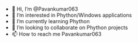 - 👋 Hi, I’m @Pavankumar063
- 👀 I’m interested in Phython/Windows applications
- 🌱 I’m currently learning Phython
- 💞️ I’m looking to collaborate on Phython projects
- 📫 How to reach me Pavankumar063

<!---
Pavankumar063/Pavankumar063 is a ✨ special ✨ repository because its `README.md` (this file) appears on your GitHub profile.
You can click the Preview link to take a look at your changes.
--->
